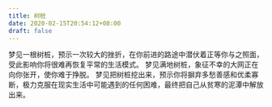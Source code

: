 ```yaml
---
title: 树桩
date: 2020-02-15T20:54:12+08:00
draft: false
---
```


梦见一根树桩，预示一次较大的挫折，在你前进的路途中潜伏着正等你与之照面，受此影响你将很难再恢复平常的生活模式。
梦见满地树桩，象征不幸的大网正在向你张开，使你难于挣脱。
梦见把树桩挖出来，预示你将摒弃多愁善感和优柔寡断，极力克服在现实生活中可能遇到的任何困难，最终把自己从贫寒的泥潭中解放出来。
